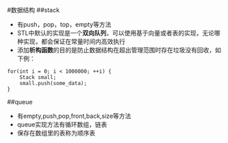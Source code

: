 #数据结构
##stack
* 有push，pop，top，empty等方法
* STL中默认的实现是一个**双向队列**，可以使用基于向量或者表的实现，无论哪种实现，都会保证在常量时间内高效执行
* 添加**析构函数**的目的是防止数据结构在超出管理范围时存在垃圾没有回收，如下例：
```
for(int i = 0; i < 1000000; ++i) {
    Stack small;
	small.push(some_data);
}
```

##queue
* 有empty,push,pop,front,back,size等方法
* queue实现方法有循环数组，链表
* 保存在数组里的表称为顺序表